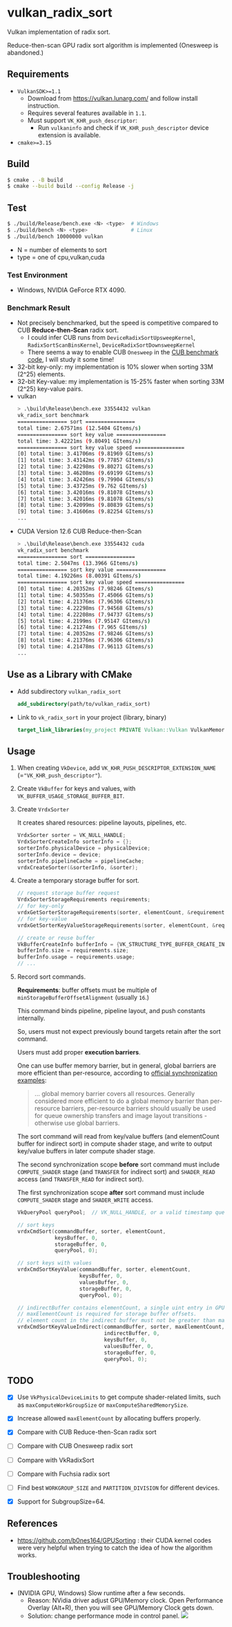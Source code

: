 # vulkan_radix_sort

Vulkan implementation of radix sort.

Reduce-then-scan GPU radix sort algorithm is implemented (Onesweep is abandoned.)


## Requirements
- `VulkanSDK>=1.1`
  - Download from https://vulkan.lunarg.com/ and follow install instruction.
  - Requires several features available in `1.1`.
  - Must support `VK_KHR_push_descriptor`:
    - Run `vulkaninfo` and check if `VK_KHR_push_descriptor` device extension is available.
- `cmake>=3.15`


## Build
```bash
$ cmake . -B build
$ cmake --build build --config Release -j
```

## Test
```bash
$ ./build/Release/bench.exe <N> <type>  # Windows
$ ./build/bench <N> <type>              # Linux
$ ./build/bench 10000000 vulkan
```
- N = number of elements to sort
- type = one of cpu,vulkan,cuda


### Test Environment
- Windows, NVIDIA GeForce RTX 4090.


### Benchmark Result
- Not precisely benchmarked, but the speed is competitive compared to CUB **Reduce-then-Scan** radix sort.
  - I could infer CUB runs from `DeviceRadixSortUpsweepKernel`, `RadixSortScanBinsKernel`, `DeviceRadixSortDownsweepKernel`
  - There seems a way to enable CUB `Onesweep` in the [CUB benchmark code](https://github.com/NVIDIA/cccl/blob/main/cub/benchmarks/bench/radix_sort/keys.cu), I will study it some time!
- 32-bit key-only: my implementation is 10% slower when sorting 33M (2^25) elements.
- 32-bit Key-value: my implementation is 15-25% faster when sorting 33M (2^25) key-value pairs.
- vulkan
  ```bash
  > .\build\Release\bench.exe 33554432 vulkan
  vk_radix_sort benchmark
  ================ sort ================
  total time: 2.67571ms (12.5404 GItems/s)
  ================ sort key value ================
  total time: 3.42221ms (9.80491 GItems/s)
  ================ sort key value speed ================
  [0] total time: 3.41706ms (9.81969 GItems/s)
  [1] total time: 3.43142ms (9.77857 GItems/s)
  [2] total time: 3.42298ms (9.80271 GItems/s)
  [3] total time: 3.46208ms (9.69199 GItems/s)
  [4] total time: 3.42426ms (9.79904 GItems/s)
  [5] total time: 3.43725ms (9.762 GItems/s)
  [6] total time: 3.42016ms (9.81078 GItems/s)
  [7] total time: 3.42016ms (9.81078 GItems/s)
  [8] total time: 3.42099ms (9.80839 GItems/s)
  [9] total time: 3.41606ms (9.82254 GItems/s)
  ...
  ```
- CUDA Version 12.6 CUB Reduce-then-Scan
  ```bash
  > .\build\Release\bench.exe 33554432 cuda
  vk_radix_sort benchmark
  ================ sort ================
  total time: 2.5047ms (13.3966 GItems/s)
  ================ sort key value ================
  total time: 4.19226ms (8.00391 GItems/s)
  ================ sort key value speed ================
  [0] total time: 4.20352ms (7.98246 GItems/s)
  [1] total time: 4.50355ms (7.45066 GItems/s)
  [2] total time: 4.21376ms (7.96306 GItems/s)
  [3] total time: 4.22298ms (7.94568 GItems/s)
  [4] total time: 4.22208ms (7.94737 GItems/s)
  [5] total time: 4.2199ms (7.95147 GItems/s)
  [6] total time: 4.21274ms (7.965 GItems/s)
  [7] total time: 4.20352ms (7.98246 GItems/s)
  [8] total time: 4.21376ms (7.96306 GItems/s)
  [9] total time: 4.21478ms (7.96113 GItems/s)
  ...
  ```

## Use as a Library with CMake
- Add subdirectory `vulkan_radix_sort`
    ```cmake
    add_subdirectory(path/to/vulkan_radix_sort)
    ```

- Link to `vk_radix_sort` in your project (library, binary)
    ```cmake
    target_link_libraries(my_project PRIVATE Vulkan::Vulkan VulkanMemoryAllocator vk_radix_sort)
    ```

## Usage
1. When creating `VkDevice`, add `VK_KHR_PUSH_DESCRIPTOR_EXTENSION_NAME` (=`"VK_KHR_push_descriptor"`).

1. Create `VkBuffer` for keys and values, with `VK_BUFFER_USAGE_STORAGE_BUFFER_BIT`.

1. Create `VrdxSorter`

    It creates shared resources: pipeline layouts, pipelines, etc.

    ```c++
    VrdxSorter sorter = VK_NULL_HANDLE;
    VrdxSorterCreateInfo sorterInfo = {};
    sorterInfo.physicalDevice = physicalDevice;
    sorterInfo.device = device;
    sorterInfo.pipelineCache = pipelineCache;
    vrdxCreateSorter(&sorterInfo, &sorter);
    ```

1. Create a temporary storage buffer for sort.

    ```c++
    // request storage buffer request
    VrdxSorterStorageRequirements requirements;
    // for key-only
    vrdxGetSorterStorageRequirements(sorter, elementCount, &requirements);
    // for key-value
    vrdxGetSorterKeyValueStorageRequirements(sorter, elementCount, &requirements);

    // create or reuse buffer
    VkBufferCreateInfo bufferInfo = {VK_STRUCTURE_TYPE_BUFFER_CREATE_INFO};
    bufferInfo.size = requirements.size;
    bufferInfo.usage = requirements.usage;
    // ...
    ```

1. Record sort commands.

    **Requirements**: buffer offsets must be multiple of `minStorageBufferOffsetAlignment` (usually `16`.)

    This command binds pipeline, pipeline layout, and push constants internally.

    So, users must not expect previously bound targets retain after the sort command.

    Users must add proper **execution barriers**.

    One can use buffer memory barrier, but in general, global barriers are more efficient than per-resource, according to [official synchronization examples](https://github.com/KhronosGroup/Vulkan-Docs/wiki/Synchronization-Examples#three-dispatches-first-dispatch-writes-to-one-storage-buffer-second-dispatch-writes-to-a-different-storage-buffer-third-dispatch-reads-both):

    > ... global memory barrier covers all resources. Generally considered more efficient to do a global memory barrier than per-resource barriers, per-resource barriers should usually be used for queue ownership transfers and image layout transitions - otherwise use global barriers.

    The sort command will read from key/value buffers (and elementCount buffer for indirect sort) in compute shader stage, and write to output key/value buffers in later compute shader stage.

    The second synchronization scope **before** sort command must include `COMPUTE_SHADER` stage (and `TRANSFER` for indirect sort) and `SHADER_READ` access (and `TRANSFER_READ` for indirect sort).

    The first synchronization scope **after** sort command must include `COMPUTE_SHADER` stage and `SHADER_WRITE` access.

    ```c++
    VkQueryPool queryPool;  // VK_NULL_HANDLE, or a valid timestamp query pool with size at least 15.

    // sort keys
    vrdxCmdSort(commandBuffer, sorter, elementCount,
                keysBuffer, 0,
                storageBuffer, 0,
                queryPool, 0);

    // sort keys with values
    vrdxCmdSortKeyValue(commandBuffer, sorter, elementCount,
                        keysBuffer, 0,
                        valuesBuffer, 0,
                        storageBuffer, 0,
                        queryPool, 0);

    // indirectBuffer contains elementCount, a single uint entry in GPU buffer.
    // maxElementCount is required for storage buffer offsets.
    // element count in the indirect buffer must not be greater than maxElementCount. Otherwise, undefined behavior.
    vrdxCmdSortKeyValueIndirect(commandBuffer, sorter, maxElementCount,
                                indirectBuffer, 0,
                                keysBuffer, 0,
                                valuesBuffer, 0,
                                storageBuffer, 0,
                                queryPool, 0);
    ```


## TODO
- [x] Use `VkPhysicalDeviceLimits` to get compute shader-related limits, such as `maxComputeWorkGroupSize` or `maxComputeSharedMemorySize`.
- [x] Increase allowed `maxElementCount` by allocating buffers properly.
- [x] Compare with CUB Reduce-then-Scan radix sort
- [ ] Compare with CUB Onesweep radix sort
- [ ] Compare with VkRadixSort
- [ ] Compare with Fuchsia radix sort
- [ ] Find best `WORKGROUP_SIZE` and `PARTITION_DIVISION` for different devices.
- [x] Support for SubgroupSize=64.


## References
- https://github.com/b0nes164/GPUSorting : their CUDA kernel codes were very helpful when trying to catch the idea of how the algorithm works.


## Troubleshooting
- (NVIDIA GPU, Windows) Slow runtime after a few seconds.
  - Reason: NVidia driver adjust GPU/Memory clock.
    Open Performance Overlay (Alt+R), then you will see GPU/Memory Clock gets down.
  - Solution: change performance mode in control panel.
    ![](media/performance_mode.jpg)
